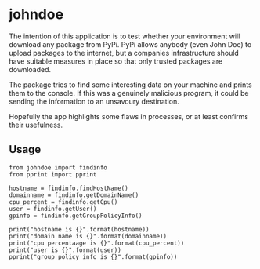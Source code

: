 # johndoe

The intention of this application is to test whether your environment will download any package from PyPi.
PyPi allows anybody (even John Doe) to upload packages to the internet, but a companies infrastructure
should have suitable measures in place so that only trusted packages are downloaded.

The package tries to find some interesting data on your machine and prints them to the console.
If this was a genuinely malicious program, it could be sending the information to an unsavoury destination.

Hopefully the app highlights some flaws in processes, or at least confirms their usefulness.

## Usage
```
from johndoe import findinfo
from pprint import pprint

hostname = findinfo.findHostName()
domainname = findinfo.getDomainName()
cpu_percent = findinfo.getCpu()
user = findinfo.getUser()
gpinfo = findinfo.getGroupPolicyInfo()

print("hostname is {}".format(hostname))
print("domain name is {}".format(domainname))
print("cpu percentaage is {}".format(cpu_percent))
print("user is {}".format(user))
pprint("group policy info is {}".format(gpinfo))
```